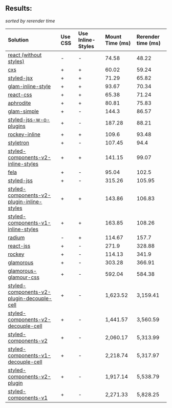 ## Results:
*sorted by rerender time*

Solution | Use CSS | Use Inline-Styles | Mount Time (ms) | Rerender time (ms)
:--- | :--- | :--- | :--- | :---
[react (without styles)](https://github.com/facebook/react) | - | - | 74.58 | 48.22
[cxs](https://github.com/jxnblk/cxs) | + | + | 60.02 | 59.24
[styled-jsx](https://github.com/zeit/styled-jsx) | + | + | 71.29 | 65.82
[glam-inline-style](https://github.com/threepointone/glam) | + | + | 93.67 | 70.34
[react-css](https://github.com/facebook/react) | + | + | 65.38 | 71.24
[aphrodite](https://github.com/Khan/aphrodite) | + | + | 80.81 | 75.83
[glam-simple](https://github.com/threepointone/glam) | + | - | 144.3 | 86.57
[styled-jss-w-o-plugins](https://github.com/cssinjs/styled-jss) | + | - | 187.28 | 88.21
[rockey-inline](https://github.com/tuchk4/rockey) | + | + | 109.6 | 93.48
[styletron](https://github.com/rtsao/styletron) | + | - | 107.45 | 94.4
[styled-components-v2-inline-styles](https://github.com/styled-components/styled-components/tree/v2) | + | + | 141.15 | 99.07
[fela](https://github.com/rofrischmann/fela/) | + | - | 95.04 | 102.5
[styled-jss](https://github.com/cssinjs/styled-jss) | + | - | 315.26 | 105.95
[styled-components-v2-plugin-inline-styles](https://github.com/styled-components/styled-components/tree/v2) | + | + | 143.86 | 106.83
[styled-components-v1-inline-styles](https://github.com/styled-components/styled-components) | + | + | 163.85 | 108.26
[radium](https://github.com/FormidableLabs/radium) | - | + | 114.67 | 157.7
[react-jss](https://github.com/cssinjs/react-jss) | + | - | 271.9 | 328.88
[rockey](https://github.com/tuchk4/rockey) | + | - | 114.13 | 341.9
[glamorous](https://github.com/paypal/glamorous) | + | - | 303.28 | 366.91
[glamorous-glamour-css](https://github.com/paypal/glamorous) | + | - | 592.04 | 584.38
[styled-components-v2-plugin-decouple-cell](https://github.com/styled-components/styled-components/tree/v2) | + | - | 1,623.52 | 3,159.41
[styled-components-v2-decouple-cell](https://github.com/styled-components/styled-components/tree/v2) | + | - | 1,441.57 | 3,560.59
[styled-components-v2](https://github.com/styled-components/styled-components/tree/v2) | + | - | 2,060.17 | 5,313.99
[styled-components-v1-decouple-cell](https://github.com/styled-components/styled-components) | + | - | 2,218.74 | 5,317.97
[styled-components-v2-plugin](https://github.com/styled-components/styled-components/tree/v2) | + | - | 1,917.14 | 5,538.79
[styled-components-v1](https://github.com/styled-components/styled-components) | + | - | 2,271.33 | 5,828.25
